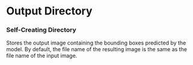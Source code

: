 # Output Directory
### **Self-Creating Directory**<br/>
Stores the output image containing the bounding boxes predicted by the model. By default, the file name of the resulting image is the same as the file name of the input image.
